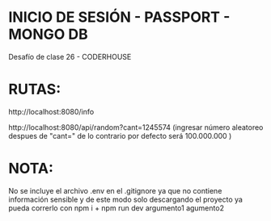 # INICIO DE SESIÓN - PASSPORT - MONGO DB  
   
Desafío de clase 26 - CODERHOUSE    

# RUTAS:  

http://localhost:8080/info  

http://localhost:8080/api/random?cant=1245574  (ingresar número aleatoreo despues de "cant=" de lo contrario por defecto será 100.000.000 )  

# NOTA:  

No se incluye el archivo .env en el .gitignore ya que no contiene información sensible y de este modo solo descargando el proyecto ya pueda correrlo con npm i + npm run dev argumento1 agumento2  

